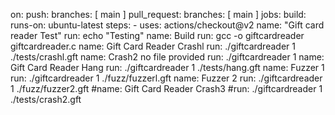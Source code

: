 on: 
push: 
branches: [ main ] 
pull_request: branches: [ main ] 
jobs: build: 
runs-on: ubuntu-latest 
steps: - 
uses: actions/checkout@v2 
name: "Gift card reader Test" run: echo "Testing" 
name: Build run: gcc -o giftcardreader giftcardreader.c 
name: Gift Card Reader Crashl 
run: ./giftcardreader 1 ./tests/crashl.gft 
name: Crash2 no file provided 
run: ./giftcardreader 1 
name: Gift Card Reader Hang 
run: ./giftcardreader 1 ./tests/hang.gft 
name: Fuzzer 1 
run: ./giftcardreader 1 ./fuzz/fuzzerl.gft 
name: Fuzzer 2 
run: ./giftcardreader 1 ./fuzz/fuzzer2.gft 
#name: Gift Card Reader Crash3 
#run: ./giftcardreader 1 ./tests/crash2.gft 
